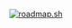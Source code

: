 [![roadmap.sh](https://api.roadmap.sh/v1-badge/wide/64ef52b2b128dce3cb90f774?variant=dark&roadmaps=aspnet-core%2Cdevops%2Csql)](https://roadmap.sh) 
